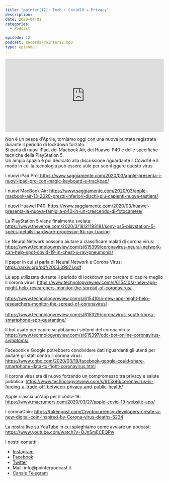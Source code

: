 ```yaml
---
title: "pointer[12]: Tech + Covid19 = Privacy"
description:
date: 2020-04-01
categories:
  - Podcast

episode: 12
podcast: records/Pointer12.mp3
type: episode
---
```


<p><iframe src="https://open.spotify.com/embed-podcast/episode/4IGi6kFdjMoHPhp06sGk6q" allowtransparency="true" allow="encrypted-media" width="100%" height="232" frameborder="0"></iframe></p>

<!-- wp:paragraph -->
<p>Non è un pesce d'Aprile, torniamo oggi con una nuova puntata registrata durante il periodo di lockdown forzato. <br>
Si parla di nuovi iPad, dei Macbook Air, dei Huawei P40 e delle specifiche tecniche della PlayStation 5. <br>
Un ampio spazio è poi dedicato alla discussione riguardante il Covid19 e il modo in cui la tecnologia può essere utile per sconfiggere questo virus.</p>
<!-- /wp:paragraph -->

<!-- wp:paragraph -->
<p>I nuovi iPad Pro:<a href="https://www.saggiamente.com/2020/03/apple-presenta-i-nuovi-ipad-pro-con-magic-keyboard-e-trackpad/"> https://www.saggiamente.com/2020/03/apple-presenta-i-nuovi-ipad-pro-con-magic-keyboard-e-trackpad/</a></p>
<!-- /wp:paragraph -->

<!-- wp:paragraph -->
<p>I nuovi MacBook Air: <a href="https://www.saggiamente.com/2020/03/apple-macbook-air-13-2020-prezzi-inferiori-dischi-piu-capienti-nuova-tastiera/">https://www.saggiamente.com/2020/03/apple-macbook-air-13-2020-prezzi-inferiori-dischi-piu-capienti-nuova-tastiera/</a></p>
<!-- /wp:paragraph -->

<!-- wp:paragraph -->
<p>I nuovi Huawei P40: <a href="https://www.saggiamente.com/2020/03/huawei-presenta-la-nuova-famiglia-p40-in-un-crescendo-di-fotocamere/">https://www.saggiamente.com/2020/03/huawei-presenta-la-nuova-famiglia-p40-in-un-crescendo-di-fotocamere/</a></p>
<!-- /wp:paragraph -->

<!-- wp:paragraph -->
<p>La PlayStation 5 viene finalmente svelata: <a href="https://www.theverge.com/2020/3/18/21183181/sony-ps5-playstation-5-specs-details-hardware-processor-8k-ray-tracing">https://www.theverge.com/2020/3/18/21183181/sony-ps5-playstation-5-specs-details-hardware-processor-8k-ray-tracing</a></p>
<!-- /wp:paragraph -->

<!-- wp:paragraph -->
<p>Le Neural Network possono aiutare a classificare malati di corona virus: <a href="https://www.technologyreview.com/s/615399/coronavirus-neural-network-can-help-spot-covid-19-in-chest-x-ray-pneumonia/">https://www.technologyreview.com/s/615399/coronavirus-neural-network-can-help-spot-covid-19-in-chest-x-ray-pneumonia/</a> </p>
<!-- /wp:paragraph -->

<!-- wp:paragraph -->
<p>Il paper in cui si parla di Neural Network e Corona Virus: <a href="https://arxiv.org/pdf/2003.09871.pdf">https://arxiv.org/pdf/2003.09871.pdf</a></p>
<!-- /wp:paragraph -->

<!-- wp:paragraph -->
<p>Le app utilizzate durante il periodo di lockdown per cercare di capire meglio il corona virus: <a href="https://www.technologyreview.com/s/615410/a-new-app-might-help-researchers-monitor-the-spread-of-coronavirus/">https://www.technologyreview.com/s/615410/a-new-app-might-help-researchers-monitor-the-spread-of-coronavirus/</a><br><br><a href="https://www.technologyreview.com/s/615410/a-new-app-might-help-researchers-monitor-the-spread-of-coronavirus/">https://www.technologyreview.com/s/615410/a-new-app-might-help-researchers-monitor-the-spread-of-coronavirus/</a><br><br><a href="https://www.technologyreview.com/s/615329/coronavirus-south-korea-smartphone-app-quarantine/">https://www.technologyreview.com/s/615329/coronavirus-south-korea-smartphone-app-quarantine/</a><br></p>
<!-- /wp:paragraph -->

<!-- wp:paragraph -->
<p>Il bot usato per capire se abbiamo i sintomi del corona virus: <a href="https://www.technologyreview.com/s/615397/cdc-bot-online-coronavirus-symptoms/">https://www.technologyreview.com/s/615397/cdc-bot-online-coronavirus-symptoms/</a></p>
<!-- /wp:paragraph -->

<!-- wp:paragraph -->
<p>Facebook e Google potrebbero condividere dati riguardanti gli utenti per aiutare gli stati contro il corona virus: <a href="https://www.cnbc.com/2020/03/19/facebook-google-could-share-smartphone-data-to-fight-coronavirus.html">https://www.cnbc.com/2020/03/19/facebook-google-could-share-smartphone-data-to-fight-coronavirus.html</a></p>
<!-- /wp:paragraph -->

<!-- wp:paragraph -->
<p>Il corona virus sta di nuovo forzando un compromesso tra privacy e salute pubblica: <a href="https://www.technologyreview.com/s/615396/coronavirus-is-forcing-a-trade-off-between-privacy-and-public-health/">https://www.technologyreview.com/s/615396/coronavirus-is-forcing-a-trade-off-between-privacy-and-public-health/</a></p>
<!-- /wp:paragraph -->

<!-- wp:paragraph -->
<p>Apple rilascia un'app per il codiv-19: <a href="https://www.macrumors.com/2020/03/27/apple-covid-19-website-app/">https://www.macrumors.com/2020/03/27/apple-covid-19-website-app/</a></p>
<!-- /wp:paragraph -->

<!-- wp:paragraph -->
<p>I coronaCoin: <a href="https://tokenpost.com/Cryptocurrency-developers-create-a-new-digital-coin-inspired-by-Corona-virus-deaths-5234">https://tokenpost.com/Cryptocurrency-developers-create-a-new-digital-coin-inspired-by-Corona-virus-deaths-5234</a></p>
<!-- /wp:paragraph -->

<!-- wp:paragraph -->
<p>La nostra live su YouTube in cui spieghiamo come avviare un podcast: <a href="https://www.youtube.com/watch?v=OJnSmECEQPw">https://www.youtube.com/watch?v=OJnSmECEQPw</a></p>
<!-- /wp:paragraph -->

<!-- wp:paragraph -->
<p>I nostri contatti:</p>
<!-- /wp:paragraph -->

<!-- wp:list -->
<ul><li><a href="https://www.instagram.com/pointerpodcast/">Instagram</a></li><li><a href="https://www.facebook.com/pointerPodcast/">Facebook</a></li><li><a href="https://twitter.com/PointerPodcast">Twitter</a></li><li>Mail: info@pointerpodcast.it</li><li><a href="https://t.me/PointerPodcast">Canale Telegram</a></li></ul>
<!-- /wp:list -->
